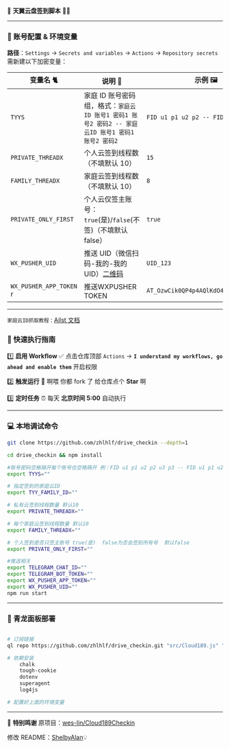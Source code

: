 📝 **天翼云盘签到脚本** 🤖✨

---

### 🔑 账号配置 & 环境变量

**路径**：`Settings` → `Secrets and variables` → `Actions` → `Repository secrets`
需新建以下加密变量：

| 变量名 🐈            | 说明 📌                                                                                                                                                   | 示例 🖼️                              |
| -------------------- | --------------------------------------------------------------------------------------------------------------------------------------------------------- | ------------------------------------ |
| `TYYS`               | 家庭 ID 账号密码组，格式：`家庭云ID 账号1 密码1 账号2 密码2 -- 家庭云ID 账号1 密码1 账号2 密码2`                                                          | `FID u1 p1 u2 p2 -- FID u1 p1 u2 p2` |
| `PRIVATE_THREADX`    | 个人云签到线程数（不填默认 10）                                                                                                                           | `15`                                 |
| `FAMILY_THREADX`     | 家庭云签到线程数（不填默认 10）                                                                                                                           | `8`                                  |
| `PRIVATE_ONLY_FIRST` | 个人云仅签主账号：`true`(是)/`false`(不签)（不填默认 false）                                                                                              | `true`                               |
| `WX_PUSHER_UID`      | 推送 UID（微信扫码-我的-我的 UID）[二维码](https://wxpusher.zjiecode.com/api/qrcode/4Ix7noqD3L7DMBoSlvig3t4hqjFWzPkdHqAYsg8IzkPreW7d8uGUHi9LJO4EcyJg.jpg) | `UID_123`                            |
| `WX_PUSHER_APP_TOKEN`  r    | 推送WXPUSHER TOKEN| `AT_OzwCik0QP4p4AQlKdO4jbgjWApTiWsJ`                            |

---

`家庭云ID抓取教程：`[Ailst 文档](https://alist.nn.ci/zh/guide/drivers/189.html#%E5%AE%B6%E5%BA%AD%E8%BD%AC%E7%A7%BB)

### 🚀 快速执行指南

1️⃣ **启用 Workflow**
✅ 点击仓库顶部 `Actions` → **`I understand my workflows, go ahead and enable them`** 开启权限

2️⃣ **触发运行**
🌟 啊喂 你都 fork 了 给仓库点个 **Star** 啊

3️⃣ **定时任务**
⏰ 每天 **北京时间 5:00** 自动执行

---

### 💻 本地调试命令

```bash
git clone https://github.com/zhlhlf/drive_checkin --depth=1

cd drive_checkin && npm install

#账号密码空格隔开每个账号也空格隔开 例：FID u1 p1 u2 p2 u3 p3 -- FID u1 p1 u2 p2
export TYYS=""

# 指定签到的家庭云ID
export TYY_FAMILY_ID=""

# 私有云签到线程数量 默认10
export PRIVATE_THREADX=""

# 每个家庭云签到线程数量 默认10
export FAMILY_THREADX=""

# 个人签到是否只签主账号 true(是)  false为否会签到所有号  默认false
export PRIVATE_ONLY_FIRST=""

#推送相关
export TELEGRAM_CHAT_ID=""
export TELEGRAM_BOT_TOKEN=""
export WX_PUSHER_APP_TOKEN=""
export WX_PUSHER_UID=""
npm run start
```

---

### 🐉 青龙面板部署

```bash

# 订阅链接
ql repo https://github.com/zhlhlf/drive_checkin.git "src/Cloud189.js" "" ".*" "main" "js | json"

# 依赖安装
    chalk
    tough-cookie
    dotenv
    superagent
    log4js

# 配置好上面的环境变量
```

---

🙏 **特别鸣谢**
原项目：[wes-lin/Cloud189Checkin](https://github.com/wes-lin/Cloud189Checkin)

修改 README：[ShelbyAlan](https://github.com/ShelbyAlan)💡
